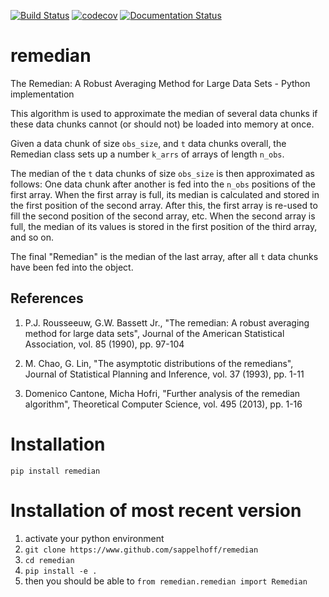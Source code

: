 [![Build Status](https://travis-ci.org/sappelhoff/remedian.svg?branch=master)](https://travis-ci.org/sappelhoff/remedian) [![codecov](https://codecov.io/gh/sappelhoff/remedian/branch/master/graph/badge.svg)](https://codecov.io/gh/sappelhoff/remedian) [![Documentation Status](https://readthedocs.org/projects/remedian/badge/?version=latest)](http://remedian.readthedocs.io/en/latest/?badge=latest)

# remedian
The  Remedian:  A  Robust  Averaging  Method  for  Large  Data  Sets - Python implementation

This algorithm is used to approximate the median of several data chunks if
these data chunks cannot (or should not) be loaded into memory at once.

Given a data chunk of size `obs_size`, and `t` data chunks overall, the
Remedian class sets up a number `k_arrs` of arrays of length `n_obs`.

The median of the `t` data chunks of size `obs_size` is then approximated
as follows: One data chunk after another is fed into the `n_obs` positions
of the first array. When the first array is full, its median is calculated
and stored in the first position of the second array. After this, the first
array is re-used to fill the second position of the second array, etc.
When the second array is full, the median of its values is stored in the
first position of the third array, and so on.

The final "Remedian" is the median of the last array, after all `t` data
chunks have been fed into the object.

References
----------
1.  P.J. Rousseeuw, G.W. Bassett Jr., "The remedian:
   A robust averaging method for large data sets", Journal
   of the American Statistical Association, vol. 85 (1990),
   pp. 97-104

2. M. Chao, G. Lin, "The asymptotic distributions of
  the remedians", Journal of Statistical Planning and
  Inference, vol. 37 (1993), pp. 1-11

3. Domenico Cantone, Micha Hofri, "Further analysis of
   the remedian algorithm", Theoretical Computer Science,
   vol. 495 (2013), pp. 1-16

# Installation

`pip install remedian`

# Installation of most recent version

1. activate your python environment
2. `git clone https://www.github.com/sappelhoff/remedian`
3. `cd remedian`
5. `pip install -e .`
6. then you should be able to `from remedian.remedian import Remedian`
